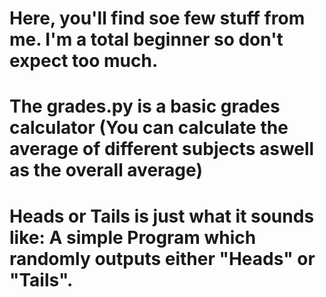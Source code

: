# Here, you'll find soe few stuff from me. I'm a total beginner so don't expect too much.
# The grades.py is a basic grades calculator (You can calculate the average of different subjects aswell as the overall average)
# Heads or Tails is just what it sounds like: A simple Program which randomly outputs either "Heads" or "Tails".

